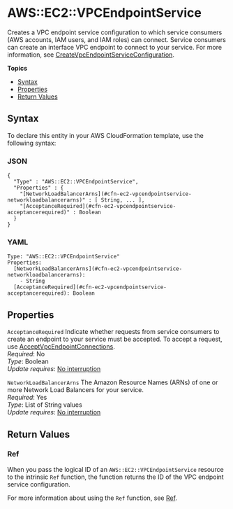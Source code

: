 # AWS::EC2::VPCEndpointService<a name="aws-resource-ec2-vpcendpointservice"></a>

Creates a VPC endpoint service configuration to which service consumers \(AWS accounts, IAM users, and IAM roles\) can connect\. Service consumers can create an interface VPC endpoint to connect to your service\. For more information, see [CreateVpcEndpointServiceConfiguration](https://docs.aws.amazon.com/AWSEC2/latest/APIReference/API_CreateVpcEndpointServiceConfiguration.html)\.

**Topics**
+ [Syntax](#aws-resource-ec2-vpcendpointservice-syntax)
+ [Properties](#aws-resource-ec2-vpcendpointservice-properties)
+ [Return Values](#aws-resource-ec2-vpcendpointservice-returnvalues)

## Syntax<a name="aws-resource-ec2-vpcendpointservice-syntax"></a>

To declare this entity in your AWS CloudFormation template, use the following syntax:

### JSON<a name="aws-resource-ec2-vpcendpointservice-syntax.json"></a>

```
{
  "Type" : "AWS::EC2::VPCEndpointService",
  "Properties" : {
    "[NetworkLoadBalancerArns](#cfn-ec2-vpcendpointservice-networkloadbalancerarns)" : [ String, ... ],
    "[AcceptanceRequired](#cfn-ec2-vpcendpointservice-acceptancerequired)" : Boolean
  }
}
```

### YAML<a name="aws-resource-ec2-vpcendpointservice-syntax.yaml"></a>

```
Type: "AWS::EC2::VPCEndpointService"
Properties:
  [NetworkLoadBalancerArns](#cfn-ec2-vpcendpointservice-networkloadbalancerarns): 
    - String
  [AcceptanceRequired](#cfn-ec2-vpcendpointservice-acceptancerequired): Boolean
```

## Properties<a name="aws-resource-ec2-vpcendpointservice-properties"></a>

`AcceptanceRequired`  <a name="cfn-ec2-vpcendpointservice-acceptancerequired"></a>
Indicate whether requests from service consumers to create an endpoint to your service must be accepted\. To accept a request, use [AcceptVpcEndpointConnections](https://docs.aws.amazon.com/AWSEC2/latest/APIReference/API_AcceptVpcEndpointConnections.html)\.  
 *Required*: No  
 *Type*: Boolean  
 *Update requires*: [No interruption](using-cfn-updating-stacks-update-behaviors.md#update-no-interrupt) 

`NetworkLoadBalancerArns`  <a name="cfn-ec2-vpcendpointservice-networkloadbalancerarns"></a>
The Amazon Resource Names \(ARNs\) of one or more Network Load Balancers for your service\.  
 *Required*: Yes  
 *Type*: List of String values  
 *Update requires*: [No interruption](using-cfn-updating-stacks-update-behaviors.md#update-no-interrupt) 

## Return Values<a name="aws-resource-ec2-vpcendpointservice-returnvalues"></a>

### Ref<a name="aws-resource-ec2-vpcendpointservice-ref"></a>

When you pass the logical ID of an `AWS::EC2::VPCEndpointService` resource to the intrinsic `Ref` function, the function returns the ID of the VPC endpoint service configuration\.

For more information about using the `Ref` function, see [Ref](intrinsic-function-reference-ref.md)\.